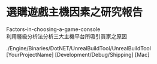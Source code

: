 # 選購遊戲主機因素之研究報告
Factors-in-choosing-a-game-console  
利用層級分析法分析三大主機平台所吸引買家之原因

./Engine/Binaries/DotNET/UnrealBuildTool/UnrealBuildTool [YourProjectName] [Development/Debug/Shipping] [Mac]

